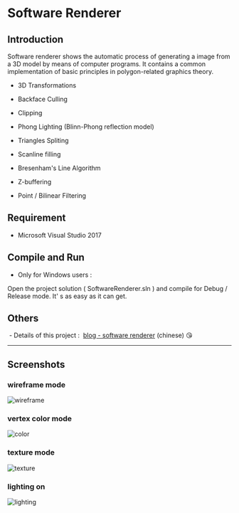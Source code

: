 # Software Renderer

## Introduction

Software renderer shows the automatic process of generating a image from a 3D model by means of computer programs. It contains a common implementation of basic principles in polygon-related graphics theory. 

- 3D Transformations

- Backface Culling

- Clipping

- Phong Lighting (Blinn-Phong reflection model)

- Triangles Spliting

- Scanline filling

- Bresenham's Line Algorithm

- Z-buffering

- Point / Bilinear Filtering

## Requirement

  - Microsoft Visual Studio 2017 

## Compile and Run

  - Only for Windows users :

  Open the project solution ( SoftwareRenderer.sln ) and compile for Debug / Release mode. It' s as easy as it can get.
  
## Others

  - Details of this project :  [blog - software renderer](https://passerbytan.github.io/blog/software-renderer/) (chinese) 
:kissing_heart:

- - -

## Screenshots

### wireframe mode

  ![wireframe](https://github.com/PasserbyTan/PasserbyTan.github.io/blob/master/assets/img/pexels/wireframe.png)

### vertex color mode

  ![color](https://github.com/PasserbyTan/PasserbyTan.github.io/blob/master/assets/img/pexels/color.png)

### texture mode

  ![texture](https://github.com/PasserbyTan/PasserbyTan.github.io/blob/master/assets/img/pexels/texture.png)

### lighting on

  ![lighting](https://github.com/PasserbyTan/PasserbyTan.github.io/blob/master/assets/img/pexels/lighting.png)
  ​

